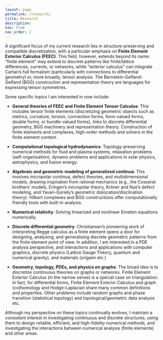 ```yaml
---
layout: page
permalink: /research/
title: Research
description: 
nav: true
nav_order: 2
---
```


A significant focus of my current research lies in structure-preserving and compatible discretization, with a particular emphasis on **Finite Element Exterior Calculus (FEEC)**. This field, however, extends beyond its name: "finite element" may extend to discrete patterns like finite/lattice differences, currents, or networks, while "exterior calculus" can integrate Cartan’s full formalism (particularly with connections to differential geometry) or, more broadly, tensor analysis.  The Bernstein-Gelfand-Gelfand (BGG) construction and representation theory are languages for expressing tensor symmetries. 

Some specific topics I am interested in now include: 

 - **General theories of FEEC and Finite Element Tensor Calculus**: This includes tensor finite elements (discretizing geometric objects such as metrics, curvature, torsion, connection forms, form-valued forms, double forms, or bundle-valued forms), links to discrete differential geometry, BGG machinery and representation theory. Construction of finite elements and complexes, high-order methods and solvers in the finite element context. 

 - **Computational topological hydrodynamics**: Topology-preserving numerical methods for fluid and plasma systems, relaxation problems (self-organization), dynamo problems and applications in solar physics, astrophysics, and fusion energy. 

 - **Algebraic and geometric modeling of generalized continua**: This involves micropolar continua, defect theories, and multidimensional models, drawing inspiration from rational mechanics (e.g., the Cosserat brothers’ models, Eringen’s micropolar theory, Kröner and Nye’s defect modeling, and Yavari-Goriely’s geometric dislocation/disclination theory). Hilbert complexes and BGG constructions offer computationally friendly tools with built-in analysis. 

 - **Numerical relativity**: Solving linearized and nonlinear Einstein equations numerically.  

- **Discrete differential geometry**: Christiansen’s pioneering work of interpreting Regge calculus as a finite element opens a door for designing, analysing, and generalising discrete geometric patterns from the finite element point of view. In addition, I am interested in a PDE analysis perspective, and interactions and applications with computer graphics, discrete physics (Lattice Gauge Theory, quantum and numerical gravity), and materials (origami etc.)

 - **Geometry, topology, PDEs, and physics on graphs**:  The broad idea is to discretize continuous theories on graphs or networks. Finite Element Exterior Calculus (in the narrow sense) is a special case on triangulation. In fact, for differential forms, Finite Element Exterior Calculus and graph (co)homology and Hodge-Laplacian share many common definitions and properties. Other problems include random graphs and phase transition (statistical topology) and topological/geometric data analysis etc. 

Although my perspective on these topics continually evolves, I maintain a consistent interest in investigating continuous and discrete structures,  using them to design reliable, efficient, and high-fidelity numerical methods, and investigating the interactions between numerical analysis (finite elements) and other areas.
   

